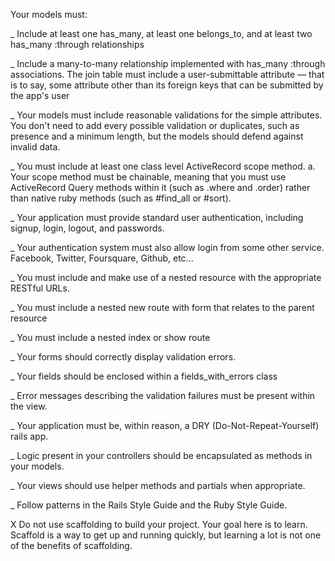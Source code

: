 Your models must:

_ Include at least one has_many, at least one belongs_to, and at least two has_many :through relationships

_ Include a many-to-many relationship implemented with has_many :through associations. The join table must include a user-submittable attribute — that is to say, some attribute other than its foreign keys that can be submitted by the app's user

_ Your models must include reasonable validations for the simple attributes. You don't need to add every possible validation or duplicates, such as presence and a minimum length, but the models should defend against invalid data.

_ You must include at least one class level ActiveRecord scope method. a. Your scope method must be chainable, meaning that you must use ActiveRecord Query methods within it (such as .where and .order) rather than native ruby methods (such as #find_all or #sort).

_ Your application must provide standard user authentication, including signup, login, logout, and passwords.

_ Your authentication system must also allow login from some other service. Facebook, Twitter, Foursquare, Github, etc...

_ You must include and make use of a nested resource with the appropriate RESTful URLs.

_ You must include a nested new route with form that relates to the parent resource

_ You must include a nested index or show route

_ Your forms should correctly display validation errors.

_ Your fields should be enclosed within a fields_with_errors class

_ Error messages describing the validation failures must be present within the view.

_ Your application must be, within reason, a DRY (Do-Not-Repeat-Yourself) rails app.

_ Logic present in your controllers should be encapsulated as methods in your models.

_ Your views should use helper methods and partials when appropriate.

_ Follow patterns in the Rails Style Guide and the Ruby Style Guide.

X Do not use scaffolding to build your project. Your goal here is to learn. Scaffold is a way to get up and running quickly, but learning a lot is not one of the benefits of scaffolding.